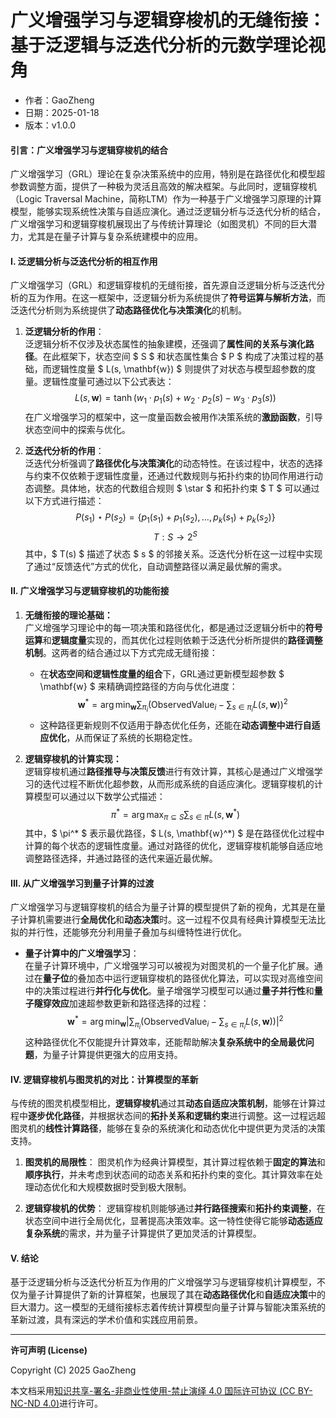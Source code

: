 # **广义增强学习与逻辑穿梭机的无缝衔接：基于泛逻辑与泛迭代分析的元数学理论视角**

- 作者：GaoZheng
- 日期：2025-01-18
- 版本：v1.0.0

#### **引言：广义增强学习与逻辑穿梭机的结合**

广义增强学习（GRL）理论在复杂决策系统中的应用，特别是在路径优化和模型超参数调整方面，提供了一种极为灵活且高效的解决框架。与此同时，逻辑穿梭机（Logic Traversal Machine，简称LTM）作为一种基于广义增强学习原理的计算模型，能够实现系统性决策与自适应演化。通过泛逻辑分析与泛迭代分析的结合，广义增强学习和逻辑穿梭机展现出了与传统计算理论（如图灵机）不同的巨大潜力，尤其是在量子计算与复杂系统建模中的应用。

#### **I. 泛逻辑分析与泛迭代分析的相互作用**

广义增强学习（GRL）和逻辑穿梭机的无缝衔接，首先源自泛逻辑分析与泛迭代分析的互为作用。在这一框架中，泛逻辑分析为系统提供了**符号运算与解析方法**，而泛迭代分析则为系统提供了**动态路径优化与决策演化**的机制。

1. **泛逻辑分析的作用**：  
   泛逻辑分析不仅涉及状态属性的抽象建模，还强调了**属性间的关系与演化路径**。在此框架下，状态空间 $ S $ 和状态属性集合 $ P $ 构成了决策过程的基础，而逻辑性度量 $ L(s, \mathbf{w}) $ 则提供了对状态与模型超参数的度量。逻辑性度量可通过以下公式表达：
   $$
   L(s, \mathbf{w}) = \tanh\left(w_1 \cdot p_1(s) + w_2 \cdot p_2(s) - w_3 \cdot p_3(s)\right)
   $$
   在广义增强学习的框架中，这一度量函数会被用作决策系统的**激励函数**，引导状态空间中的探索与优化。

2. **泛迭代分析的作用**：  
   泛迭代分析强调了**路径优化与决策演化**的动态特性。在该过程中，状态的选择与约束不仅依赖于逻辑性度量，还通过代数规则与拓扑约束的协同作用进行动态调整。具体地，状态的代数组合规则 $ \star $ 和拓扑约束 $ T $ 可以通过以下方式进行描述：
   $$
   P(s_1) \star P(s_2) = \{p_1(s_1) + p_1(s_2), \dots, p_k(s_1) + p_k(s_2)\}
   $$
   $$
   T: S \to 2^S
   $$
   其中，$ T(s) $ 描述了状态 $ s $ 的邻接关系。泛迭代分析在这一过程中实现了通过“反馈迭代”方式的优化，自动调整路径以满足最优解的需求。

#### **II. 广义增强学习与逻辑穿梭机的功能衔接**

1. **无缝衔接的理论基础：**  
   广义增强学习理论中的每一项决策和路径优化，都是通过泛逻辑分析中的**符号运算**和**逻辑度量**实现的，而其优化过程则依赖于泛迭代分析所提供的**路径调整机制**。这两者的结合通过以下方式完成无缝衔接：

   - 在**状态空间和逻辑性度量的组合**下，GRL通过更新模型超参数 $ \mathbf{w} $ 来精确调控路径的方向与优化进度：
   $$
   \mathbf{w}^* = \arg\min_{\mathbf{w}} \sum_{\pi_i} \left(\text{ObservedValue}_i - \sum_{s \in \pi_i} L(s, \mathbf{w})\right)^2
   $$
   - 这种路径更新规则不仅适用于静态优化任务，还能在**动态调整中进行自适应优化**，从而保证了系统的长期稳定性。

2. **逻辑穿梭机的计算实现：**  
   逻辑穿梭机通过**路径推导与决策反馈**进行有效计算，其核心是通过广义增强学习的迭代过程不断优化超参数，从而形成系统的自适应演化。逻辑穿梭机的计算模型可以通过以下数学公式描述：
   $$
   \pi^* = \arg\max_{\pi \subseteq S} \sum_{s \in \pi} L(s, \mathbf{w}^*)
   $$
   其中，$ \pi^* $ 表示最优路径，$ L(s, \mathbf{w}^*) $ 是在路径优化过程中计算的每个状态的逻辑性度量。通过对路径的优化，逻辑穿梭机能够自适应地调整路径选择，并通过路径的迭代来逼近最优解。

#### **III. 从广义增强学习到量子计算的过渡**

广义增强学习与逻辑穿梭机的结合为量子计算的模型提供了新的视角，尤其是在量子计算机需要进行**全局优化**和**动态决策**时。这一过程不仅具有经典计算模型无法比拟的并行性，还能够充分利用量子叠加与纠缠特性进行优化。

- **量子计算中的广义增强学习**：  
  在量子计算环境中，广义增强学习可以被视为对图灵机的一个量子化扩展。通过在**量子位**的叠加态中运行逻辑穿梭机的路径优化算法，可以实现对高维空间中的决策过程进行**并行化与优化**。量子增强学习模型可以通过**量子并行性**和**量子隧穿效应**加速超参数更新和路径选择的过程：
  $$
  \mathbf{w}^* = \arg\min_{\mathbf{w}} \left|\sum_{\pi_i} \left(\text{ObservedValue}_i - \sum_{s \in \pi_i} L(s, \mathbf{w})\right)\right|^2
  $$
  这种路径优化不仅能提升计算效率，还能帮助解决**复杂系统中的全局最优问题**，为量子计算提供更强大的应用支持。

#### **IV. 逻辑穿梭机与图灵机的对比：计算模型的革新**

与传统的图灵机模型相比，**逻辑穿梭机**通过其**动态自适应决策机制**，能够在计算过程中**逐步优化路径**，并根据状态间的**拓扑关系和逻辑约束**进行调整。这一过程远超图灵机的**线性计算路径**，能够在复杂的系统演化和动态优化中提供更为灵活的决策支持。

1. **图灵机的局限性**：
   图灵机作为经典计算模型，其计算过程依赖于**固定的算法**和**顺序执行**，并未考虑到状态间的动态关系和拓扑约束的变化。其计算效率在处理动态优化和大规模数据时受到极大限制。

2. **逻辑穿梭机的优势**：
   逻辑穿梭机则能够通过**并行路径搜索**和**拓扑约束调整**，在状态空间中进行全局优化，显著提高决策效率。这一特性使得它能够**动态适应复杂系统**的需求，并为量子计算提供了更加灵活的计算模型。

#### **V. 结论**

基于泛逻辑分析与泛迭代分析互为作用的广义增强学习与逻辑穿梭机计算模型，不仅为量子计算提供了新的计算框架，也展现了其在**动态路径优化**和**自适应决策**中的巨大潜力。这一模型的无缝衔接标志着传统计算模型向量子计算与智能决策系统的革新过渡，具有深远的学术价值和实践应用前景。

---

**许可声明 (License)**

Copyright (C) 2025 GaoZheng 

本文档采用[知识共享-署名-非商业性使用-禁止演绎 4.0 国际许可协议 (CC BY-NC-ND 4.0)](https://creativecommons.org/licenses/by-nc-nd/4.0/deed.zh-Hans)进行许可。
